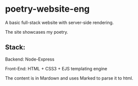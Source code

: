 # poetry-website-eng

A basic full-stack website with server-side rendering. 

The site showcases my poetry.

## Stack: 

Backend: Node-Express 

Front-End: HTML + CSS3 + EJS templating engine

The content is in Mardown and uses Marked to parse it to html.


